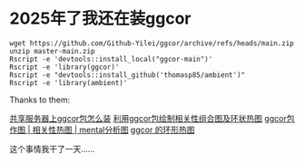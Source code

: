 # 2025年了我还在装ggcor

```shell
wget https://github.com/Github-Yilei/ggcor/archive/refs/heads/main.zip
unzip master-main.zip
Rscript -e 'devtools::install_local("ggcor-main")'
Rscript -e 'library(ggcor)'
Rscript -e "devtools::install_github('thomasp85/ambient')"
Rscript -e 'library(ambient)'
```
Thanks to them:

[共享服务器上ggcor包怎么装](https://mp.weixin.qq.com/s/-3RSe5TMwjRk-2BGCBRTtg)
[利用ggcor包绘制相关性组合图及环状热图](https://www.jianshu.com/p/c5f19a166bc8)
[ggcor包作图 | 相关性热图 | mental分析图](https://zhuanlan.zhihu.com/p/507384776)
[ggcor 的环形热图](https://mp.weixin.qq.com/s/tVxalBWsxLn58RJkpb-PaQ)

这个事情我干了一天……